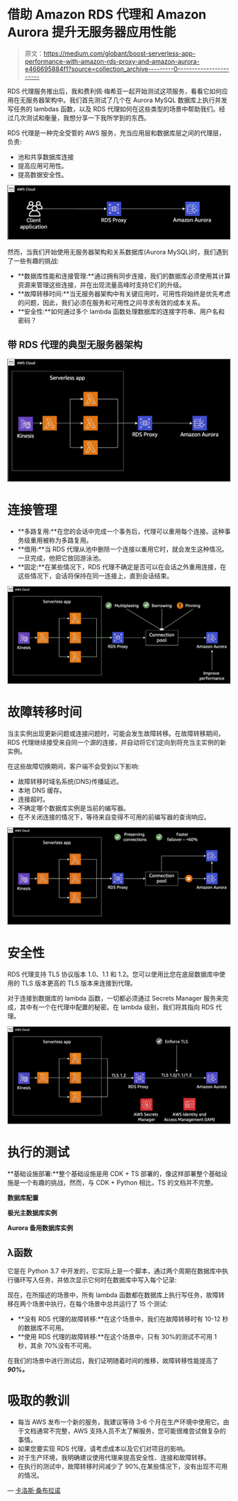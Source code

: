 # 借助 Amazon RDS 代理和 Amazon Aurora 提升无服务器应用性能

> 原文：<https://medium.com/globant/boost-serverless-app-performance-with-amazon-rds-proxy-and-amazon-aurora-e466695884f1?source=collection_archive---------0----------------------->

RDS 代理服务推出后，我和费利佩·梅希亚一起开始测试这项服务，看看它如何应用在无服务器架构中。我们首先测试了几个在 Aurora MySQL 数据库上执行并发写任务的 lambdas 函数，以及 RDS 代理如何在这些类型的场景中帮助我们。经过几次测试和衡量，我想分享一下我所学到的东西。

RDS 代理是一种完全受管的 AWS 服务，充当应用层和数据库层之间的代理层，负责:

*   池和共享数据库连接
*   提高应用可用性。
*   提高数据安全性。

![](img/a04794bfa0b93ac0d565dedf983fdbe2.png)

然而，当我们开始使用无服务器架构和关系数据库(Aurora MySQL)时，我们遇到了一些有趣的挑战:

*   **数据库性能和连接管理:**通过拥有同步连接，我们的数据库必须使用其计算资源来管理这些连接，并在出现流量高峰时支持它们的升级。
*   **故障转移时间:**当无服务器架构中有关键应用时，可用性将始终是优先考虑的问题，因此，我们必须在服务和可用性之间寻求有效的成本关系。
*   **安全性:**如何通过多个 lambda 函数处理数据库的连接字符串、用户名和密码？

## 带 RDS 代理的典型无服务器架构

![](img/5c3812ab489dcd466ab38befaec1881d.png)

# 连接管理

*   **多路复用:**在您的会话中完成一个事务后，代理可以重用每个连接。这种事务级重用被称为多路复用。
*   **借用:**当 RDS 代理从池中删除一个连接以重用它时，就会发生这种情况。一旦完成，他把它放回游泳池。
*   **固定:**在某些情况下，RDS 代理不确定是否可以在会话之外重用连接，在这些情况下，会话将保持在同一连接上，直到会话结束。

![](img/24da0a1925d991da640de9c459dd9cc6.png)

# 故障转移时间

当主实例出现更新问题或连接问题时，可能会发生故障转移。在故障转移期间，RDS 代理继续接受来自同一个源的连接，并自动将它们定向到将充当主实例的新实例。

在这些故障切换期间，客户端不会受到以下影响:

*   故障转移时域名系统(DNS)传播延迟。
*   本地 DNS 缓存。
*   连接超时。
*   不确定哪个数据库实例是当前的编写器。
*   在不关闭连接的情况下，等待来自变得不可用的前编写器的查询响应。

![](img/9d738d44dfe94559a3353825e6cced67.png)

# 安全性

RDS 代理支持 TLS 协议版本 1.0、1.1 和 1.2。您可以使用比您在底层数据库中使用的 TLS 版本更高的 TLS 版本来连接到代理。

对于连接到数据库的 lambda 函数，一切都必须通过 Secrets Manager 服务来完成，其中有一个在代理中配置的秘密。在 lambda 级别，我们将其指向 RDS 代理。

![](img/9396e1459bf90b1da9cf6aa5ea0507ab.png)

# 执行的测试

**基础设施部署:**整个基础设施是用 CDK + TS 部署的，像这样部署整个基础设施是一个有趣的挑战，然而，与 CDK + Python 相比，TS 的文档并不完整。

**数据库配置**

**极光主数据库实例**

**Aurora 备用数据库实例**

## λ函数

它是在 Python 3.7 中开发的，它实际上是一个脚本，通过两个周期在数据库中执行循环写入任务，并依次显示它何时在数据库中写入每个记录:

现在，在所描述的场景中，所有 lambda 函数都在数据库上执行写任务，故障转移在两个场景中执行，在每个场景中总共运行了 15 个测试:

*   **没有 RDS 代理的故障转移:**在这个场景中，我们在故障转移时有 10-12 秒的数据库不可用。
*   **使用 RDS 代理的故障转移:**在这个场景中，只有 30%的测试不可用 1 秒，其余 70%没有不可用。

在我们的场景中进行测试后，我们证明随着时间的推移，故障转移性能提高了 ***90%。***

# 吸取的教训

*   每当 AWS 发布一个新的服务，我建议等待 3-6 个月在生产环境中使用它。由于文档通常不完整，AWS 支持人员不太了解服务，您可能很难尝试做复杂的事情。
*   如果您要实现 RDS 代理，请考虑成本以及它们对项目的影响。
*   对于生产环境，我明确建议使用代理来提高安全性、连接和故障转移。
*   在执行的测试中，故障转移时间减少了 90%,在某些情况下，没有出现不可用的情况。

— [卡洛斯·桑布拉诺](https://www.linkedin.com/in/carlos-zambrano-aws/)